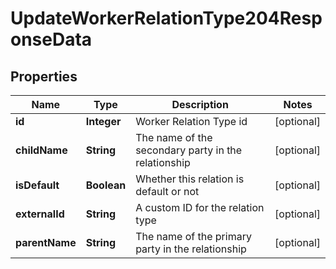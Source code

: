 

# UpdateWorkerRelationType204ResponseData


## Properties

| Name | Type | Description | Notes |
|------------ | ------------- | ------------- | -------------|
|**id** | **Integer** | Worker Relation Type id |  [optional] |
|**childName** | **String** | The name of the secondary party in the relationship |  [optional] |
|**isDefault** | **Boolean** | Whether this relation is default or not |  [optional] |
|**externalId** | **String** | A custom ID for the relation type |  [optional] |
|**parentName** | **String** | The name of the primary party in the relationship |  [optional] |



